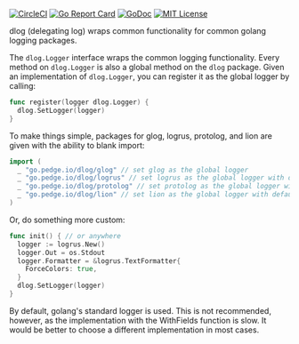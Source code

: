 [![CircleCI](https://circleci.com/gh/peter-edge/dlog-go/tree/master.png)](https://circleci.com/gh/peter-edge/dlog-go/tree/master)
[![Go Report Card](http://goreportcard.com/badge/peter-edge/dlog-go)](http://goreportcard.com/report/peter-edge/dlog-go)
[![GoDoc](http://img.shields.io/badge/GoDoc-Reference-blue.svg)](https://godoc.org/go.pedge.io/dlog)
[![MIT License](http://img.shields.io/badge/License-MIT-blue.svg)](https://github.com/peter-edge/dlog-go/blob/master/LICENSE)

dlog (delegating log) wraps common functionality for common golang logging packages.

The `dlog.Logger` interface wraps the common logging functionality. Every method on `dlog.Logger`
is also a global method on the `dlog` package. Given an implementation of `dlog.Logger`, you can
register it as the global logger by calling:

```go
func register(logger dlog.Logger) {
  dlog.SetLogger(logger)
}
```

To make things simple, packages for glog, logrus, protolog, and lion are given with the ability to blank import:

```go
import (
  _ "go.pedge.io/dlog/glog" // set glog as the global logger
  _ "go.pedge.io/dlog/logrus" // set logrus as the global logger with default settings
  _ "go.pedge.io/dlog/protolog" // set protolog as the global logger with default settings
  _ "go.pedge.io/dlog/lion" // set lion as the global logger with default settings
)
```

Or, do something more custom:

```go
func init() { // or anywhere
  logger := logrus.New()
  logger.Out = os.Stdout
  logger.Formatter = &logrus.TextFormatter{
    ForceColors: true,
  }
  dlog.SetLogger(logger)
}
```

By default, golang's standard logger is used. This is not recommended, however, as the implementation
with the WithFields function is slow. It would be better to choose a different implementation in most cases.
